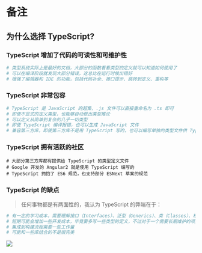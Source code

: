 # 备注 #
## 为什么选择 TypeScript?


### TypeScript 增加了代码的可读性和可维护性
``` bash
# 类型系统实际上是最好的文档，大部分的函数看看类型的定义就可以知道如何使用了
# 可以在编译阶段就发现大部分错误，这总比在运行时候出错好
# 增强了编辑器和 IDE 的功能，包括代码补全、接口提示、跳转到定义、重构等
```
###  TypeScript 非常包容
``` bash
# TypeScript 是 JavaScript 的超集，.js 文件可以直接重命名为 .ts 即可
# 即使不显式的定义类型，也能够自动做出类型推论
# 可以定义从简单到复杂的几乎一切类型
# 即使 TypeScript 编译报错，也可以生成 JavaScript 文件
# 兼容第三方库，即使第三方库不是用 TypeScript 写的，也可以编写单独的类型文件供 TypeScript 读取

```

### TypeScript 拥有活跃的社区

```
# 大部分第三方库都有提供给 TypeScript 的类型定义文件
# Google 开发的 Angular2 就是使用 TypeScript 编写的
# TypeScript 拥抱了 ES6 规范，也支持部分 ESNext 草案的规范
```

### TypeScript 的缺点

> 任何事物都是有两面性的，我认为 TypeScript 的弊端在于：

```bash
# 有一定的学习成本，需要理解接口（Interfaces）、泛型（Generics）、类（Classes）、枚举类型（Enums）等前端工程师可能不是很熟悉的概念
# 短期可能会增加一些开发成本，毕竟要多写一些类型的定义，不过对于一个需要长期维护的项目，TypeScript 能够减少其维护成本
# 集成到构建流程需要一些工作量
# 可能和一些库结合的不是很完美
```

![](https://oscimg.oschina.net/oscnet/fb36dcf3719ec8d53e1d57368b3c83d972d.jpg)
